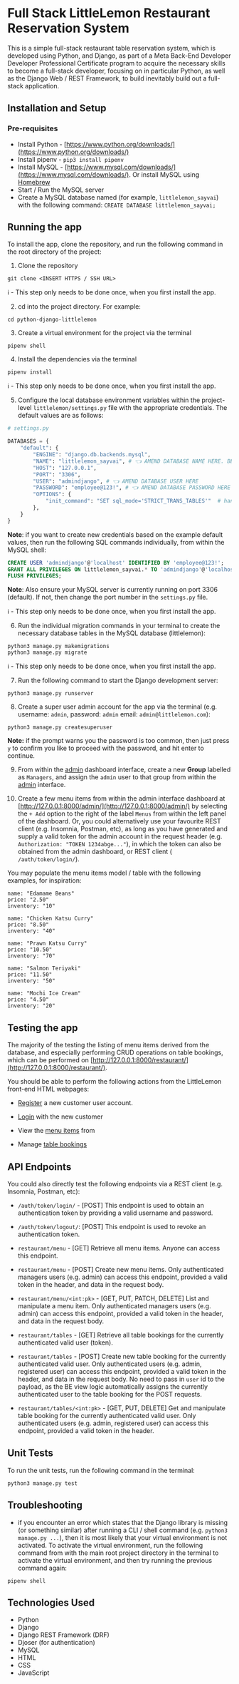 # Full Stack LittleLemon Restaurant Reservation System

This is a simple full-stack restaurant table reservation system, which is developed using Python, and Django, as part of a Meta Back-End Developer Developer Professional Certificate program to acquire the necessary skills to become a full-stack developer, focusing on in particular Python, as well as the Django Web / REST Framework, to build inevitably build out a full-stack application.

## Installation and Setup

### Pre-requisites

- Install Python - [https://www.python.org/downloads/](https://www.python.org/downloads/)
- Install pipenv - `pip3 install pipenv`
- Install MySQL - [https://www.mysql.com/downloads/](https://www.mysql.com/downloads/). Or install MySQL using [Homebrew](https://brew.sh/)
- Start / Run the MySQL server
- Create a MySQL database named (for example, `littlelemon_sayvai`) with the following command: `CREATE DATABASE littlelemon_sayvai;`

## Running the app

To install the app, clone the repository, and run the following command in the root directory of the project:

1. Clone the repository

```
git clone <INSERT HTTPS / SSH URL>
```

ℹ️ - This step only needs to be done once, when you first install the app.

2. cd into the project directory. For example:

```
cd python-django-littlelemon
```

3. Create a virtual environment for the project via the terminal

```
pipenv shell
```

4. Install the dependencies via the terminal

```
pipenv install
```

ℹ️ - This step only needs to be done once, when you first install the app.

5. Configure the local database environment variables within the project-level `littlelemon/settings.py` file with the appropriate credentials. The default values are as follows:

```python
# settings.py

DATABASES = {
    "default": {
        "ENGINE": "django.db.backends.mysql",
        "NAME": "littlelemon_sayvai", # 👈 AMEND DATABASE NAME HERE. BEST TO USE A NEW UNIQUE DATABASE NAME TO AVOID CONFLICT DIFFERENCES
        "HOST": "127.0.0.1",
        "PORT": "3306",
        "USER": "admindjango", # 👈 AMEND DATABASE USER HERE
        "PASSWORD": "employee@123!", # 👈 AMEND DATABASE PASSWORD HERE
        "OPTIONS": {
            "init_command": "SET sql_mode='STRICT_TRANS_TABLES'"  # handles invalid or missing values from being stored in the database by INSERT and UPDATE statements
        },
    }
}
```

**Note**: if you want to create new credentials based on the example default values, then run the following SQL commands individually, from within the MySQL shell:

```sql
CREATE USER 'admindjango'@'localhost' IDENTIFIED BY 'employee@123!';
GRANT ALL PRIVILEGES ON littlelemon_sayvai.* TO 'admindjango'@'localhost';
FLUSH PRIVILEGES;
```

**Note**: Also ensure your MySQL server is currently running on port 3306 (default). If not, then change the port number in the `settings.py` file.

ℹ️ - This step only needs to be done once, when you first install the app.

6. Run the individual migration commands in your terminal to create the necessary database tables in the MySQL database (littlelemon):

```shell
python3 manage.py makemigrations
python3 manage.py migrate
```

ℹ️ - This step only needs to be done once, when you first install the app.

7. Run the following command to start the Django development server:

```shell
python3 manage.py runserver
```

8. Create a super user admin account for the app via the terminal (e.g. username: `admin`, password: `admin` email: `admin@littlelemon.com`):

```shell
python3 manage.py createsuperuser
```

**Note:** if the prompt warns you the password is too common, then just press `y` to confirm you like to proceed with the password, and hit enter to continue.

9. From within the [admin](http://127.0.0.1:8000/admin/) dashboard interface, create a new **Group** labelled as `Managers`, and assign the `admin` user to that group from within the [admin](http://127.0.0.1:8000/admin/) interface.

10. Create a few menu items from within the admin interface dashboard at [http://127.0.0.1:8000/admin/](http://127.0.0.1:8000/admin/) by selecting the `+ Add` option to the right of the label `Menus` from within the left panel of the dashboard. Or, you could alternatively use your favourite REST client (e.g. Insomnia, Postman, etc), as long as you have generated and supply a valid token for the admin account in the request header (e.g. ` Authorization: "TOKEN 1234abge..."`), in which the token can also be obtained from the admin dashboard, or REST client ( `/auth/token/login/`).

You may populate the menu items model / table with the following examples, for inspiration:

```
name: "Edamame Beans"
price: "2.50"
inventory: "10"

name: "Chicken Katsu Curry"
price: "8.50"
inventory: "40"

name: "Prawn Katsu Curry"
price: "10.50"
inventory: "70"

name: "Salmon Teriyaki"
price: "11.50"
inventory: "50"

name: "Mochi Ice Cream"
price: "4.50"
inventory: "20"
```

## Testing the app

The majority of the testing the listing of menu items derived from the database, and especially performing CRUD operations on table bookings, which can be performed on [http://127.0.0.1:8000/restaurant/](http://127.0.0.1:8000/restaurant/).

You should be able to perform the following actions from the LittleLemon front-end HTML webpages:

- [Register](http://127.0.0.1:8000/restaurant/register) a new customer user account.

- [Login](http://127.0.0.1:8000/restaurant/login) with the new customer

- View the [menu items](http://127.0.0.1:8000/restaurant/menu-list) from

- Manage [table bookings](http://127.0.0.1:8000/restaurant/booking)

## API Endpoints

You could also directly test the following endpoints via a REST client (e.g. Insomnia, Postman, etc):

- `/auth/token/login/` - [POST] This endpoint is used to obtain an authentication token by providing a valid username and password.

- `/auth/token/logout/`: [POST] This endpoint is used to revoke an authentication token.

- `restaurant/menu` - [GET] Retrieve all menu items. Anyone can access this endpoint.

- `restaurant/menu` - [POST] Create new menu items. Only authenticated managers users (e.g. admin) can access this endpoint, provided a valid token in the header, and data in the request body.

- `restaurant/menu/<int:pk>` - [GET, PUT, PATCH, DELETE] List and manipulate a menu item. Only authenticated managers users (e.g. admin) can access this endpoint, provided a valid token in the header, and data in the request body.

- `restaurant/tables` - [GET] Retrieve all table bookings for the currently authenticated valid user (token).

- `restaurant/tables` - [POST] Create new table booking for the currently authenticated valid user. Only authenticated users (e.g. admin, registered user) can access this endpoint, provided a valid token in the header, and data in the request body. No need to pass in `user` id to the payload, as the BE view logic automatically assigns the currently authenticated user to the table booking for the POST requests.

- `restaurant/tables/<int:pk>` - [GET, PUT, DELETE] Get and manipulate table booking for the currently authenticated valid user. Only authenticated users (e.g. admin, registered user) can access this endpoint, provided a valid token in the header.

## Unit Tests

To run the unit tests, run the following command in the terminal:

```shell
python3 manage.py test
```

## Troubleshooting

- if you encounter an error which states that the Django library is missing (or something similar) after running a CLI / shell command (e.g. `python3 manage.py ...`), then it is most likely that your virtual environment is not activated. To activate the virtual environment, run the following command from with the main root project directory in the terminal to activate the virtual environment, and then try running the previous command again:

```shell
pipenv shell
```

## Technologies Used

- Python
- Django
- Django REST Framework (DRF)
- Djoser (for authentication)
- MySQL
- HTML
- CSS
- JavaScript
